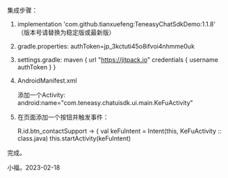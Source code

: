 集成步骤：

1. implementation 'com.github.tianxuefeng:TeneasyChatSdkDemo:1.1.8' （版本号请替换为稳定版或最新版）
2. gradle.properties: authToken=jp_3kctuti45o8ifvoi4nhmme0uk
3. settings.gradle:
  maven {
            url "https://jitpack.io"
            credentials { username authToken }
        }

4. AndroidManifest.xml

    添加一个Activity: android:name="com.teneasy.chatuisdk.ui.main.KeFuActivity"
       

5. 在页面添加一个按钮并触发事件：

    R.id.btn_contactSupport -> {
                val keFuIntent = Intent(this, KeFuActivity :: class.java)
                this.startActivity(keFuIntent)

完成。

小福，2023-02-18
